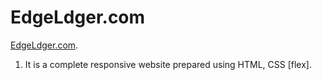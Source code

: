 # EdgeLdger.com

[EdgeLdger.com](https://modest-hamilton-08c079.netlify.app/).

1. It is a complete responsive website prepared using HTML, CSS [flex].

